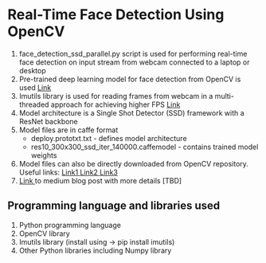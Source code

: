 # Real-Time Face Detection Using OpenCV
1. face_detection_ssd_parallel.py script is used for performing real-time face detection on input stream from webcam connected to a laptop or desktop
2. Pre-trained deep learning model for face detection from OpenCV is used <a href='https://github.com/opencv/opencv/tree/master/samples/dnn' > Link </a>
3. Imutils library is used for reading frames from webcam in a multi-threaded approach for achieving higher FPS <a href='https://github.com/PyImageSearch/imutils'> Link </a>
4. Model architecture is a Single Shot Detector (SSD) framework with a ResNet backbone 
5. Model files are in caffe format
   * deploy.prototxt.txt - defines model architecture 
   * res10_300x300_ssd_iter_140000.caffemodel - contains trained model weights 
6. Model files can also be directly downloaded from OpenCV repository. Useful links: <a href='https://github.com/opencv/opencv/tree/master/samples/dnn/face_detector'> Link1 </a> <a href='https://github.com/opencv/opencv/tree/master/samples/dnn'> Link2 </a> <a href='https://github.com/opencv/opencv/blob/master/samples/dnn/models.yml'> Link3 </a>
7. <a href='' > Link </a> to medium blog post with more details [TBD]
  
## Programming language and libraries used
1. Python programming language
2. OpenCV library 
3. Imutils library (install using -> pip install imutils)
4. Other Python libraries including Numpy library


